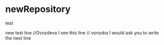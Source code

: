 # newRepository

test

new test line //Gvozdeva
I see this line // vorsoba
I would ask you to write the next line